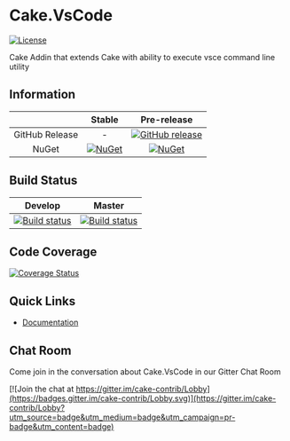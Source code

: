 # Cake.VsCode

[![License](http://img.shields.io/:license-mit-blue.svg)](http://cake-contrib.mit-license.org)

Cake Addin that extends Cake with ability to execute vsce command line utility

## Information

| |Stable|Pre-release|
|:--:|:--:|:--:|
|GitHub Release|-|[![GitHub release](https://img.shields.io/github/release/cake-contrib/Cake.VsCode.svg)](https://github.com/cake-contrib/Cake.VsCode/releases/latest)|
|NuGet|[![NuGet](https://img.shields.io/nuget/v/Cake.VsCode.svg)](https://www.nuget.org/packages/Cake.VsCode)|[![NuGet](https://img.shields.io/nuget/vpre/Cake.VsCode.svg)](https://www.nuget.org/packages/Cake.VsCode)|

## Build Status

|Develop|Master|
|:--:|:--:|
|[![Build status](https://ci.appveyor.com/api/projects/status/1ib78ss5ta2oejwi/branch/develop?svg=true)](https://ci.appveyor.com/project/cakecontrib/cake-vscode/branch/develop)|[![Build status](https://ci.appveyor.com/api/projects/status/1ib78ss5ta2oejwi/branch/master?svg=true)](https://ci.appveyor.com/project/cakecontrib/cake-vscode/branch/master)|

## Code Coverage

[![Coverage Status](https://coveralls.io/repos/github/cake-contrib/Cake.VsCode/badge.svg?branch=develop)](https://coveralls.io/github/cake-contrib/Cake.VsCode?branch=develop)

## Quick Links

- [Documentation](https://cake-contrib.github.io/Cake.VsCode/)

## Chat Room
Come join in the conversation about Cake.VsCode in our Gitter Chat Room

[![Join the chat at https://gitter.im/cake-contrib/Lobby](https://badges.gitter.im/cake-contrib/Lobby.svg)](https://gitter.im/cake-contrib/Lobby?utm_source=badge&utm_medium=badge&utm_campaign=pr-badge&utm_content=badge)
